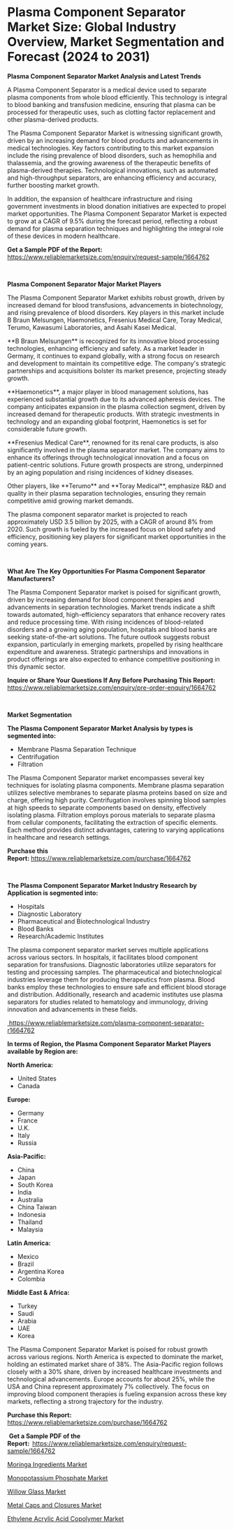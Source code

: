 <p><h1>Plasma Component Separator Market Size: Global Industry Overview, Market Segmentation and Forecast (2024 to 2031)</h1></p><p><strong>Plasma Component Separator Market Analysis and Latest Trends</strong></p>
<p><p>A Plasma Component Separator is a medical device used to separate plasma components from whole blood efficiently. This technology is integral to blood banking and transfusion medicine, ensuring that plasma can be processed for therapeutic uses, such as clotting factor replacement and other plasma-derived products. </p><p>The Plasma Component Separator Market is witnessing significant growth, driven by an increasing demand for blood products and advancements in medical technologies. Key factors contributing to this market expansion include the rising prevalence of blood disorders, such as hemophilia and thalassemia, and the growing awareness of the therapeutic benefits of plasma-derived therapies. Technological innovations, such as automated and high-throughput separators, are enhancing efficiency and accuracy, further boosting market growth. </p><p>In addition, the expansion of healthcare infrastructure and rising government investments in blood donation initiatives are expected to propel market opportunities. The Plasma Component Separator Market is expected to grow at a CAGR of 9.5% during the forecast period, reflecting a robust demand for plasma separation techniques and highlighting the integral role of these devices in modern healthcare.</p></p>
<p><strong>Get a Sample PDF of the Report:&nbsp;</strong> <a href="https://www.reliablemarketsize.com/enquiry/request-sample/1664762?utm_campaign=1839&utm_medium=2&utm_source=Github&utm_content=ia&utm_term=09122024&utm_id=plasma-component-separator">https://www.reliablemarketsize.com/enquiry/request-sample/1664762</a></p>
<p>&nbsp;</p>
<p><strong>Plasma Component Separator Major Market Players</strong></p>
<p><p>The Plasma Component Separator Market exhibits robust growth, driven by increased demand for blood transfusions, advancements in biotechnology, and rising prevalence of blood disorders. Key players in this market include B Braun Melsungen, Haemonetics, Fresenius Medical Care, Toray Medical, Terumo, Kawasumi Laboratories, and Asahi Kasei Medical.</p><p>**B Braun Melsungen** is recognized for its innovative blood processing technologies, enhancing efficiency and safety. As a market leader in Germany, it continues to expand globally, with a strong focus on research and development to maintain its competitive edge. The company's strategic partnerships and acquisitions bolster its market presence, projecting steady growth.</p><p>**Haemonetics**, a major player in blood management solutions, has experienced substantial growth due to its advanced apheresis devices. The company anticipates expansion in the plasma collection segment, driven by increased demand for therapeutic products. With strategic investments in technology and an expanding global footprint, Haemonetics is set for considerable future growth.</p><p>**Fresenius Medical Care**, renowned for its renal care products, is also significantly involved in the plasma separator market. The company aims to enhance its offerings through technological innovation and a focus on patient-centric solutions. Future growth prospects are strong, underpinned by an aging population and rising incidences of kidney diseases.</p><p>Other players, like **Terumo** and **Toray Medical**, emphasize R&D and quality in their plasma separation technologies, ensuring they remain competitive amid growing market demands.</p><p>The plasma component separator market is projected to reach approximately USD 3.5 billion by 2025, with a CAGR of around 8% from 2020. Such growth is fueled by the increased focus on blood safety and efficiency, positioning key players for significant market opportunities in the coming years.</p></p>
<p>&nbsp;</p>
<p><strong>What Are The Key Opportunities For Plasma Component Separator Manufacturers?</strong></p>
<p><p>The Plasma Component Separator market is poised for significant growth, driven by increasing demand for blood component therapies and advancements in separation technologies. Market trends indicate a shift towards automated, high-efficiency separators that enhance recovery rates and reduce processing time. With rising incidences of blood-related disorders and a growing aging population, hospitals and blood banks are seeking state-of-the-art solutions. The future outlook suggests robust expansion, particularly in emerging markets, propelled by rising healthcare expenditure and awareness. Strategic partnerships and innovations in product offerings are also expected to enhance competitive positioning in this dynamic sector.</p></p>
<p><strong>Inquire or Share Your Questions If Any Before Purchasing This Report:</strong> <a href="https://www.reliablemarketsize.com/enquiry/pre-order-enquiry/1664762?utm_campaign=1839&utm_medium=2&utm_source=Github&utm_content=ia&utm_term=09122024&utm_id=plasma-component-separator">https://www.reliablemarketsize.com/enquiry/pre-order-enquiry/1664762</a></p>
<p>&nbsp;</p>
<p><strong>Market Segmentation</strong></p>
<p><strong>The Plasma Component Separator Market Analysis by types is segmented into:</strong></p>
<p><ul><li>Membrane Plasma Separation Technique</li><li>Centrifugation</li><li>Filtration</li></ul></p>
<p><p>The Plasma Component Separator market encompasses several key techniques for isolating plasma components. Membrane plasma separation utilizes selective membranes to separate plasma proteins based on size and charge, offering high purity. Centrifugation involves spinning blood samples at high speeds to separate components based on density, effectively isolating plasma. Filtration employs porous materials to separate plasma from cellular components, facilitating the extraction of specific elements. Each method provides distinct advantages, catering to varying applications in healthcare and research settings.</p></p>
<p><strong>Purchase this Report:&nbsp;</strong><a href="https://www.reliablemarketsize.com/purchase/1664762?utm_campaign=1839&utm_medium=2&utm_source=Github&utm_content=ia&utm_term=09122024&utm_id=plasma-component-separator">https://www.reliablemarketsize.com/purchase/1664762</a></p>
<p>&nbsp;</p>
<p><strong>The Plasma Component Separator Market Industry Research by Application is segmented into:</strong></p>
<p><ul><li>Hospitals</li><li>Diagnostic Laboratory</li><li>Pharmaceutical and Biotechnological Industry</li><li>Blood Banks</li><li>Research/Academic Institutes</li></ul></p>
<p><p>The plasma component separator market serves multiple applications across various sectors. In hospitals, it facilitates blood component separation for transfusions. Diagnostic laboratories utilize separators for testing and processing samples. The pharmaceutical and biotechnological industries leverage them for producing therapeutics from plasma. Blood banks employ these technologies to ensure safe and efficient blood storage and distribution. Additionally, research and academic institutes use plasma separators for studies related to hematology and immunology, driving innovation and advancements in these fields.</p></p>
<p><a href="https://www.reliablemarketsize.com/plasma-component-separator-r1664762?utm_campaign=1839&utm_medium=2&utm_source=Github&utm_content=ia&utm_term=09122024&utm_id=plasma-component-separator">&nbsp;https://www.reliablemarketsize.com/plasma-component-separator-r1664762</a></p>
<p><strong>In terms of Region, the Plasma Component Separator Market Players available by Region are:</strong></p>
<p>
    <p> <strong> North America: </strong>
        <ul>
            <li>United States</li>
            <li>Canada</li>
        </ul>
        </p> 
    <p> <strong> Europe: </strong>
        <ul>
            <li>Germany</li>
            <li>France</li>
            <li>U.K.</li>
            <li>Italy</li>
            <li>Russia</li>
        </ul>
        </p> 
    <p> <strong> Asia-Pacific: </strong>
        <ul>
            <li>China</li>
            <li>Japan</li>
            <li>South Korea</li>
            <li>India</li>
            <li>Australia</li>
            <li>China Taiwan</li>
            <li>Indonesia</li>
            <li>Thailand</li>
            <li>Malaysia</li>
        </ul>
        </p> 
    <p> <strong> Latin America: </strong>
        <ul>
            <li>Mexico</li>
            <li>Brazil</li>
            <li>Argentina Korea</li>
            <li>Colombia</li>
        </ul>
        </p> 
    <p> <strong> Middle East & Africa: </strong>
        <ul>
            <li>Turkey</li>
            <li>Saudi</li>
            <li>Arabia</li>
            <li>UAE</li>
            <li>Korea</li>
        </ul>
    </p>
    </p>
<p><p>The Plasma Component Separator Market is poised for robust growth across various regions. North America is expected to dominate the market, holding an estimated market share of 38%. The Asia-Pacific region follows closely with a 30% share, driven by increased healthcare investments and technological advancements. Europe accounts for about 25%, while the USA and China represent approximately 7% collectively. The focus on improving blood component therapies is fueling expansion across these key markets, reflecting a strong trajectory for the industry.</p></p>
<p><strong>Purchase this Report: </strong><a href="https://www.reliablemarketsize.com/purchase/1664762?utm_campaign=1839&utm_medium=2&utm_source=Github&utm_content=ia&utm_term=09122024&utm_id=plasma-component-separator">https://www.reliablemarketsize.com/purchase/1664762</a></p>
<p>&nbsp;<strong>Get a Sample PDF of the Report:&nbsp;&nbsp;</strong><a href="https://www.reliablemarketsize.com/enquiry/request-sample/1664762?utm_campaign=1839&utm_medium=2&utm_source=Github&utm_content=ia&utm_term=09122024&utm_id=plasma-component-separator">https://www.reliablemarketsize.com/enquiry/request-sample/1664762</a></p>
<p><strong></strong></p>
<p><p><a href="https://www.linkedin.com/pulse/moringa-ingredients-market-report-offers-financial-analysis-z1hrc?utm_campaign=1839&utm_medium=2&utm_source=Github&utm_content=ia&utm_term=09122024&utm_id=plasma-component-separator">Moringa Ingredients Market</a></p><p><a href="https://www.linkedin.com/pulse/understanding-84-cagrforecast-monopotassium-phosphate-industry-evhpe?utm_campaign=1839&utm_medium=2&utm_source=Github&utm_content=ia&utm_term=09122024&utm_id=plasma-component-separator">Monopotassium Phosphate Market</a></p><p><a href="https://www.linkedin.com/pulse/frameworks-advancements-willow-glass-market-key-findings-forecasted-hlenc?utm_campaign=1839&utm_medium=2&utm_source=Github&utm_content=ia&utm_term=09122024&utm_id=plasma-component-separator">Willow Glass Market</a></p><p><a href="https://www.linkedin.com/pulse/metal-caps-closures-market-trends-report-current-industry-dneme?utm_campaign=1839&utm_medium=2&utm_source=Github&utm_content=ia&utm_term=09122024&utm_id=plasma-component-separator">Metal Caps and Closures Market</a></p><p><a href="https://www.linkedin.com/pulse/global-ethylene-acrylic-acid-copolymer-market-forecast-2024-2031-l9fac?utm_campaign=1839&utm_medium=2&utm_source=Github&utm_content=ia&utm_term=09122024&utm_id=plasma-component-separator">Ethylene Acrylic Acid Copolymer Market</a></p></p>